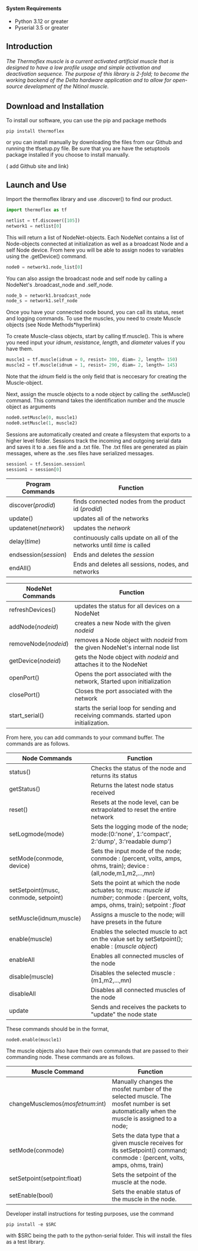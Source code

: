 #### System Requirements

- Python 3.12 or greater
- Pyserial 3.5 or greater
## Introduction

###### The Thermoflex muscle is a current activated artificial muscle that is designed to have a low profile usage and simple activation and deactivation sequence. The purpose of this library is 2-fold; to become the working backend of the Delta hardware application and to allow for open-source development of the Nitinol muscle.

## Download and Installation


To install our software, you can use the pip and package methods

`pip install thermoflex`

or you can install manually by downloading the files from our Github and running the tfsetup.py file. Be sure that you are have the setuptools package installed if you choose to install manually.

( add Github site and link)

## Launch and Use

 Import the thermoflex library and use .discover() to find our product. 
 
```python
import thermoflex as tf

netlist = tf.discover([105])
network1 = netlist[0]
```

This will return a list of NodeNet-objects. Each NodeNet contains a list of Node-objects connected at initialization as well as a broadcast Node and a self Node device. From here you will be able to assign nodes to variables using the .getDevice() command.

``` Python
node0 = network1.node_list[0]
```

You can also assign the broadcast node and self node by calling a NodeNet's .broadcast_node and .self_node. 

``` Python
node_b = network1.broadcast_node
node_s = network1.self_node
```

Once you have your connected node bound, you can call its status, reset and logging commands. To use the muscles, you need to create Muscle objects
(see Node Methods*hyperlink)


To create Muscle-class objects, start by calling tf.muscle(). This is where you need input your *idnum*, *resistance*, *length*, and *diameter* values if you have them. 


``` Python
muscle1 = tf.muscle(idnum = 0, resist= 300, diam= 2, length= 150)
muscle2 = tf.muscle(idnum = 1, resist= 290, diam= 2, length= 145)
```

Note that the *idnum* field is the only field that is neccesary for creating the Muscle-object.

Next, assign the muscle objects to a node object by calling the .setMuscle() command. This command takes the identification number and the muscle object as arguments

```Python
node0.setMuscle(0, muscle1)
node0.setMuscle(1, muscle2)
```

Sessions are automatically created and create a filesystem that exports to a higher level folder. Sessions track the incoming and outgoing serial data and saves it to a .ses file and a .txt file. The .txt files are generated as plain messages, where as the .ses files have serialized messages. 

```Python
sessionl = tf.Session.sessionl
session1 = session[0]
```



| **Program Commands**  | **Function**                                                            |
| --------------------- | ----------------------------------------------------------------------- |
| discover(*prodid*)    | finds connected nodes from the product id (*prodid*)                    |
| update()              | updates all of the networks                                             |
| updatenet(*network*)  | updates the *network*                                                   |
| delay(*time*)         | continuously calls update on all of the networks until *time* is called |
| endsession(*session*) | Ends and deletes the *session*                                          |
| endAll()              | Ends and deletes all sessions, nodes, and networks                      |

| **NodeNet Commands** | **Function**                                                                            |
| -------------------- | --------------------------------------------------------------------------------------- |
| refreshDevices()     | updates the status for all devices on a NodeNet                                         |
| addNode(*nodeid*)    | creates a new Node with the given *nodeid*                                              |
| removeNode(*nodeid*) | removes a Node object with *nodeid* from the given NodeNet's internal node list         |
| getDevice(*nodeid*)  | gets the Node object with *nodeid* and attaches it to the NodeNet                       |
| openPort()           | Opens the port associated with the network, Started upon initialization                 |
| closePort()          | Closes the port associated with the network                                             |
| start_serial()       | starts the serial loop for sending and receiving commands. started upon initialization. |

From here, you can add commands to your command buffer. The commands are as follows.

| Node Commands                        | Function                                                                                                                                  |
| ------------------------------------ | ----------------------------------------------------------------------------------------------------------------------------------------- |
| status()                             | Checks the status of the node and returns its status                                                                                      |
| getStatus()                          | Returns the latest node status received                                                                                                   |
| reset()                              | Resets at the node level, can be extrapolated to reset the entire network                                                                 |
| setLogmode(mode)                     | Sets the logging mode of the node; mode:(0:'none', 1:'compact', 2:'dump', 3:'readable dump')                                              |
| setMode(conmode, device)             | Sets the input mode of the node; conmode : (percent, volts, amps, ohms, train); device : (all,node,m1,m2,...,m*n*)                        |
| setSetpoint(musc, conmode, setpoint) | Sets the point at which the node actuates to; musc: *muscle id number*; conmode : (percent, volts, amps, ohms, train); setpoint : *float* |
| setMuscle(idnum,muscle)              | Assigns a muscle to the node; will have presets in the future                                                                             |
| enable(muscle)                       | Enables the selected muscle to act on the value set by setSetpoint(); enable : (*muscle object*)                                          |
| enableAll                            | Enables all connected muscles of the node                                                                                                 |
| disable(muscle)                      | Disables the selected muscle : (m1,m2,...,m*n*)                                                                                           |
| disableAll                           | Disables all connected muscles of the node                                                                                                |
| update                               | Sends and receives the packets to "update" the node state                                                                                 |
These commands should be in the format,

```Python
node0.enable(muscle1)
```

The muscle objects also have their own commands that are passed to their commanding node.  These commands are as follows.

| Muscle Command                   | Function                                                                                                                                  |
| -------------------------------- | ----------------------------------------------------------------------------------------------------------------------------------------- |
| changeMusclemos(*mosfetnum*:int) | Manually changes the mosfet number of the selected muscle. The mosfet number is set automatically when the muscle is assigned to a node;  |
| setMode(conmode)                 | Sets the data type that a given muscle receives for its setSetpoint() command; conmode : (percent, volts, amps, ohms, train)              |
| setSetpoint(setpoint:float)      | Sets the setpoint of the muscle at the node.                                                                                              |
| setEnable(bool)                  | Sets the enable status of the muscle in the node.                                                                                         |

Developer install instructions
for testing purposes, use the command
```
pip install -e $SRC
```
with $SRC being the path to the python-serial folder. This will install the files as a test library.